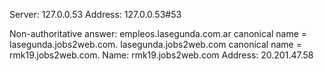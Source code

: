 Server:		127.0.0.53
Address:	127.0.0.53#53

Non-authoritative answer:
empleos.lasegunda.com.ar	canonical name = lasegunda.jobs2web.com.
lasegunda.jobs2web.com	canonical name = rmk19.jobs2web.com.
Name:	rmk19.jobs2web.com
Address: 20.201.47.58

